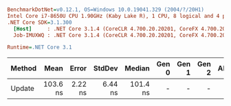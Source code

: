 ``` ini

BenchmarkDotNet=v0.12.1, OS=Windows 10.0.19041.329 (2004/?/20H1)
Intel Core i7-8650U CPU 1.90GHz (Kaby Lake R), 1 CPU, 8 logical and 4 physical cores
.NET Core SDK=3.1.300
  [Host]     : .NET Core 3.1.4 (CoreCLR 4.700.20.20201, CoreFX 4.700.20.22101), X64 RyuJIT
  Job-IMUXWQ : .NET Core 3.1.4 (CoreCLR 4.700.20.20201, CoreFX 4.700.20.22101), X64 RyuJIT

Runtime=.NET Core 3.1  

```
| Method |     Mean |   Error |  StdDev |   Median | Gen 0 | Gen 1 | Gen 2 | Allocated |
|------- |---------:|--------:|--------:|---------:|------:|------:|------:|----------:|
| Update | 103.6 ns | 2.22 ns | 6.44 ns | 101.4 ns |     - |     - |     - |         - |
